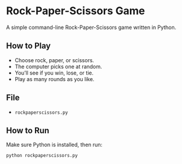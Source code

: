 # Rock-Paper-Scissors Game

A simple command-line Rock-Paper-Scissors game written in Python.

## How to Play

- Choose rock, paper, or scissors.
- The computer picks one at random.
- You’ll see if you win, lose, or tie.
- Play as many rounds as you like.

## File

- `rockpaperscissors.py`

## How to Run

Make sure Python is installed, then run:

```bash
python rockpaperscissors.py
